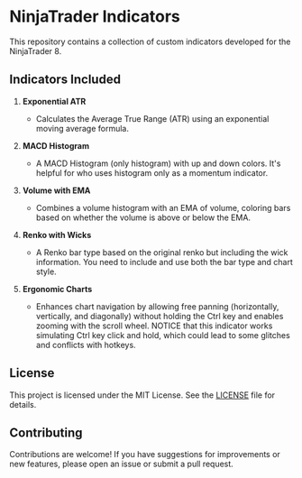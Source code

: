 # NinjaTrader Indicators

This repository contains a collection of custom indicators developed for the NinjaTrader 8.

## Indicators Included

1. **Exponential ATR**
   - Calculates the Average True Range (ATR) using an exponential moving average formula.

2. **MACD Histogram**
    - A MACD Histogram (only histogram) with up and down colors. It's helpful for who uses histogram only as a momentum indicator.

3. **Volume with EMA**
   - Combines a volume histogram with an EMA of volume, coloring bars based on whether the volume is above or below the EMA.

4. **Renko with Wicks**
   - A Renko bar type based on the original renko but including the wick information. You need to include and use both the bar type and chart style.

5. **Ergonomic Charts**
   - Enhances chart navigation by allowing free panning (horizontally, vertically, and diagonally) without holding the Ctrl key and enables zooming with the scroll wheel. NOTICE that this indicator works simulating Ctrl key click and hold, which could lead to some glitches and conflicts with hotkeys.

## License

This project is licensed under the MIT License. See the [LICENSE](LICENSE) file for details.

## Contributing

Contributions are welcome! If you have suggestions for improvements or new features, please open an issue or submit a pull request.
